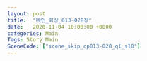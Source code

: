 ```yaml
---
layout: post
title:  "메인_회상_013~028장"
date:   2020-11-04 10:00:00 +0000
categories: Main
Tags: Story Main
SceneCode: ["scene_skip_cp013-028_q1_s10"]
---
```

